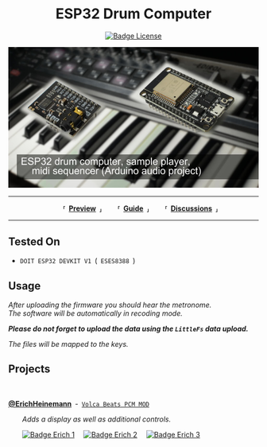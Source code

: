 
<div align = center>

# ESP32 Drum Computer

[![Badge License]][License]

[![Preview Thumbnail]][Preview]

</div>

---

<div align = center>

  **⸢ [Preview] ⸥**
  **⸢ [Guide] ⸥**
  **⸢ [Discussions] ⸥**
  
</div>

---

## Tested On

- `DOIT ESP32 DEVKIT V1` ( `ESES8388` )

## Usage

*After uploading the firmware you should hear the metronome.* <br>
*The software will be automatically in recoding mode.*

***Please do not forget to upload the data using the `LittleFs` data upload.***

*The files will be mapped to the keys.*


## Projects 

<br>

**[@ErichHeinemann][Erich]** - [`Volca Beats PCM MOD`][Erich Github] <br>

  *Adds a display as well as additional controls.*

  [![Badge Erich 1]][Erich Video 1]
 [![Badge Erich 2]][Erich Video 2]
 [![Badge Erich 3]][Erich Video 3]


<!----------------------------------------------------------------------------->

[Badge License]: https://img.shields.io/badge/License-GPLv3-blue.svg

[Preview Thumbnail]: Resources/Thumbnail.png
[Preview]: https://youtu.be/vvA7vfouk84

[Guide]: https://youtu.be/ZNxGCB-d68g

[Discussions]: https://github.com/marcel-licence/esp32_drum_computer/discussions
[License]: LICENSE


<!-------------------------{ Project - ErichHeinemann }------------------------>

[Erich Github]: https://github.com/ErichHeinemann/ESP32-Audio-Tests-ML
[Erich]: https://github.com/ErichHeinemann/

[Badge Erich 1]: https://img.shields.io/badge/Preview_A-FF0000.svg?logo=youtube
[Badge Erich 2]: https://img.shields.io/badge/Preview_B-FF0000.svg?logo=youtube
[Badge Erich 3]: https://img.shields.io/badge/Preview_C-FF0000.svg?logo=youtube

[Erich Video 1]: https://youtu.be/XIrn2-dZn1U
[Erich Video 2]: https://youtu.be/J7IOvEoxopA
[Erich Video 3]: https://youtu.be/R3fIEp8z8aU
